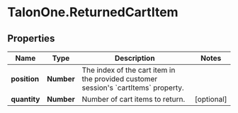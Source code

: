 # TalonOne.ReturnedCartItem

## Properties

Name | Type | Description | Notes
------------ | ------------- | ------------- | -------------
**position** | **Number** | The index of the cart item in the provided customer session&#39;s &#x60;cartItems&#x60; property. | 
**quantity** | **Number** | Number of cart items to return.  | [optional] 


